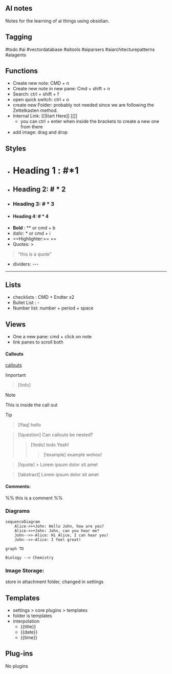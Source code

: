 
## AI notes
Notes for the learning of ai things using obsidian.

## Tagging
 #todo #ai #vectordatabase #aitools #aiparsers #aiarchitecturepatterns #aiagents 

## Functions

- Create new note: CMD + n
- Create new note in new pane: Cmd + shift + n
- Search: ctrl + shift + f
- open quick switch: ctrl + o
- create new Folder: probably not needed since we are following the Zettelkasten method.
- Internal Link: [[Start Here]] [[]] 
	- you can ctrl + enter when inside the brackets to create a new one from there
- add image: drag and drop

## Styles
- # Heading 1 : #*1
- ## Heading 2: # * 2
- ### Heading 3: # * 3
- #### Heading 4:  # * 4
- **Bold** : ** or cmd + b
- *italic*: * or cmd + i
- ==Highlighter:== == 
- Quotes: >
> "this is a quote"

- dividers: ---
---

## Lists
- checklists : CMD + Endter x2
- Bullet List : - 
- Number list: number + period + space

## Views
- One a new pane: cmd + click on note
- link panes to scroll both 

#### Callouts
[callouts](https://help.obsidian.md/Editing+and+formatting/Callouts)
> [!important]

>[!info]

>[!note]
>This is inside the call out

>[!tip]

>[!faq]  hello

> [!question] Can callouts be nested?
> > [!todo] todo Yeah!
> > > [!example] example wohoo!


> [!quote] > 
> Lorem ipsum dolor sit amet


> [!abstract] 
>  Lorem ipsum dolor sit amet


#### Comments:
%%
this is a comment
%%

### Diagrams
```mermaid 
sequenceDiagram 
	Alice->>+John: Hello John, how are you? 
	Alice->>+John: John, can you hear me? 
	John-->>-Alice: Hi Alice, I can hear you! 
	John-->>-Alice: I feel great!

```


```mermaid 
graph TD 

Biology --> Chemistry
```


### Image Storage:
store in attachment folder, changed in settings


## Templates
 - settings > core plugins > templates
 - folder is templates
 - interpolation
	 - {{title}}
	 - {{date}}
	 - {{time}}


## Plug-ins 
No plugins